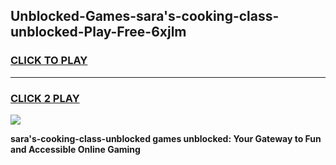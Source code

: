 
## Unblocked-Games-sara's-cooking-class-unblocked-Play-Free-6xjlm
<h3>
<a href="https://premium76.site?title=sara's-cooking-class-unblocked&ref=18A1">CLICK TO PLAY</a></h3>
<hr>

<h3>
<a href="https://premium76.site?title=sara's-cooking-class-unblocked&ref=18A1">CLICK 2 PLAY</a>
  
</h3>

<a href="https://premium76.site?title=sara's-cooking-class-unblocked&ref=18A1"><img src="https://clearcache.store/games.png"></a>


**sara's-cooking-class-unblocked games unblocked: Your Gateway to Fun and Accessible Online Gaming**

